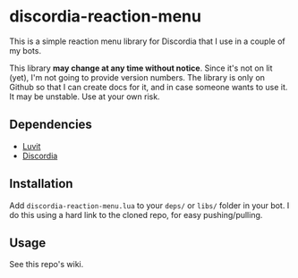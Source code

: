 # discordia-reaction-menu

This is a simple reaction menu library for Discordia that I use in a couple of my bots.

This library **may change at any time without notice**. Since it's not on lit (yet), I'm not going to provide version numbers. The library is only on Github so that I can create docs for it, and in case someone wants to use it. It may be unstable. Use at your own risk.

## Dependencies
* [Luvit](https://luvit.io/)
* [Discordia](https://github.com/SinisterRectus/Discordia/)

## Installation
Add `discordia-reaction-menu.lua` to your `deps/` or `libs/` folder in your bot. I do this using a hard link to the cloned repo, for easy pushing/pulling.

## Usage
See this repo's wiki.